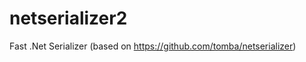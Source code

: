 netserializer2
==============

Fast .Net Serializer  (based on https://github.com/tomba/netserializer)
